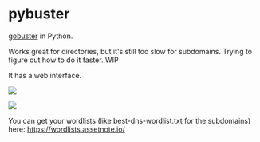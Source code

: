 # pybuster
[gobuster](https://github.com/OJ/gobuster) in Python.

Works great for directories, but it's still too slow for subdomains. Trying to figure out how to do it faster. WIP

It has a web interface.

![](https://i.imgur.com/ljqR1kC.gif)

![](https://i.imgur.com/Yy1r31Q.gif)


You can get your wordlists (like best-dns-wordlist.txt for the subdomains) here:
https://wordlists.assetnote.io/
